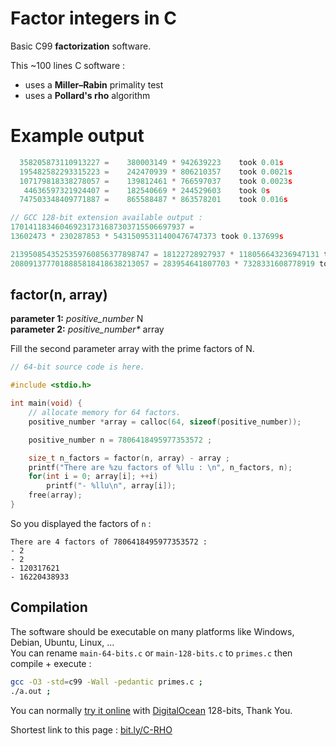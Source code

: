 
# Factor integers in C
Basic C99 **factorization** software.

This ~100 lines C software :
* uses a **Miller–Rabin** primality test
* uses a **Pollard's rho** algorithm

# Example output

```c
  358205873110913227 =    380003149 * 942639223    took 0.01s
  195482582293315223 =    242470939 * 806210357    took 0.0021s
  107179818338278057 =    139812461 * 766597037    took 0.0023s
   44636597321924407 =    182540669 * 244529603    took 0s
  747503348409771887 =    865588487 * 863578201    took 0.016s

// GCC 128-bit extension available output :
170141183460469231731687303715506697937 =
13602473 * 230287853 * 54315095311400476747373 took 0.137699s

2139508543525359760856377898747 = 18122728927937 * 118056643236947131 took 17.2946s
2080913777018885818418638213057 = 283954641807703 * 7328331608778919 took 40.8842s
```

factor(n, array)
------------

**parameter 1:** *positive_number* N\
**parameter 2:** *positive_number\** array

Fill the second parameter array with the prime factors of N.

```c
// 64-bit source code is here.

#include <stdio.h>

int main(void) {
    // allocate memory for 64 factors.
    positive_number *array = calloc(64, sizeof(positive_number));

    positive_number n = 7806418495977353572 ;

    size_t n_factors = factor(n, array) - array ;
    printf("There are %zu factors of %llu : \n", n_factors, n);
    for(int i = 0; array[i]; ++i)
        printf("- %llu\n", array[i]);
    free(array);
}
```
So you displayed the factors of `n` :
```
There are 4 factors of 7806418495977353572 : 
- 2
- 2
- 120317621
- 16220438933
```
Compilation
--
The software should be executable on many platforms like Windows, Debian, Ubuntu, Linux, ...\
You can rename `main-64-bits.c` or `main-128-bits.c` to `primes.c` then compile + execute :
```sh
gcc -O3 -std=c99 -Wall -pedantic primes.c ;
./a.out ;
```
You can normally [try it online](https://tio.run/##rVlbc6M6En7Pr9DJVmZMbCdICBDLJFP7A/Zla9@yUy6McUyNDSnAkzOX/PbZlsD050tqz8O6ZmxF6m715etuIfL5c57//v23ssq3@1UhPrXdalsu7zaPVzjXlNWznbvqvr8Uq2ItFot9WXVSmUUnXuq27MpvxaLa75ZFk15dtV3Wlfnpgtjtt135si1zWq2rxa5e7bf15JQqm50xLmcir6u2O5dYrzzx80rQ53SpKVrxIPyZ6HYvqaNY142YLMXNg2VLRUb/xAchxWexFI9uUswd22f3Pe@n/m5l2L@nD0Tn/srEI9HLmZiQbNpk6TH/krjtLHIvLS9Ner0eTdHtm8rJvHGqXL2NLiOnirJdvDTlrjjzTDVz61/fMznrDbbemonVTBQzsZ6J59RxbYi5379ci8mkEg9kgme/aUxu8LyDYm5JMW0lPgkdRUmiiP7@XqwzioSLR/HnS@Pc2u6y7VY4rVvyyqZsxbasCjKFhO7qb9lyW3h3TiJ4YDLsTF8Tt0vkiVuhlZgK/0/lm38oYxT59pFUuhGBLz58GLRJxK9fdngjYjtpB1KOo2Ac8WpyGKlxVSWjwCSSo8RgFBSM7Hqc0yO7HlfDcS4ct4lGjigetwl9zfvEI0U88scjvxnnzDiXsDk@W@uzuT5vJaUxvJf0E/YT0ysWGID7YJbZNA9Dpg15RxWFEcdFRrxNxAJjiA0LNCwwgSHTguUJR03rULGNihGgIMhso1IAAiZgGxWHWYUwZBujRIKNim1UEUvhwKqYN2cblQEIjsPAH2mD3pIemXECOwYcvIDBHQBkOXiBhuGoXcBgDRitAYCUgi4VbMkhCzhkAdsQMEADjpNmhGoGn@Y81IqNlCaMIQN1AOnG@caB0pCFbJoOeXdOP81B0mAlgUFDMmo2TRsWw2jUyUgQcsaFbFqoJA@ZQLOViiqoz44NoYCw5iGrGzKmQsZUyJgKWdMwgRrEGRJEUvlsZcRBiRhuEYMqkjDLtYzjEWkYMptmx2oVabAyYrxFUB2xPDIBmxYxviIOQuzDkK0MKSkjLKzjPjFnf8xIihlJMRsRc8rHHI@YNY0j2DKJQ0iSGEo4ByXmdDAMFMN1yigYcsFnpQ30qNgPEih3ho0w7GPDmht2t2FQGfax4ZJkoN0YjqVRFEy2MmHMJGxEwu5OuMImXIgSxkzCmE9Y6QTyMtHKQF4mDPyENU9Y3YTRkWB/hIbnQ8fzJcxjBfIjhRiiroodFgRAS/ShJ/rQFP0Ix8AbAb3BXp346rhbgwBogz5YiH3/qL3DoUcqoFFAE4LlAVVCSFhaBCbQXnIoJHZsaWBDUFbBGUXhoUOC5ToJY8gjCZ1bQr8mQ0AYHFAUhECFMI6BBk4aQ@/tN6cqhAcIWgRCCIECtwdgVQAhgPZNZymWEyigVzG2PBXg5gGAJoATE/RfGYDbgwTOZhB/DR7UcMDTUEqUHwbagNuhzUqNhz4NAgDhGjCiwe0aMKINjgPovIRRPClCw5Xa4IkTNknw@AnnT7A2BIyEGuY1WK4Jr4j2ECwJwZIQQgDdl8ZAY4AXMAJtVkZwJlehMUen8gjiBl1YQu@VEQAognhGkAVRCGM8eOOBJzZhiBUugmoUgasjtATcHoOyMSgVQwigycoYjj6BHyof3R4DsGIIQQwhiCGHY3A1dFgaw1MEuN3AEToI6LiPRQZ6rTQAGgNKGUhHA1gwgAUDqQl9lcZwAgvpKIN5bkDjBDSG5koPQfDoE@ATEcxD5UsgNZOYU41O8hGecmkRmAw@VIHgo4ctfqzxudpRaZcw5occHyocZVqErZwWQRg8dfkhCI5wDDTw@OTD85NvYHODj4Z@aHzcHCyRoD08DitokQoeiBU8ESsJz4hSAy8Z4f2/Pkf3VQ8ip/@VmNsbp4294knFHzRvb05Se3XV30VNpxvkS8XX@Tw93BSN0889/zO5qC1/FPX69JKJRE4m@SZrbr0Pmff0PJ1@IZYmq1YT0ste/9hxvRM9Od/prOp@hxWRF/RfiqnIyDP5TKyt/qldunkQa88FaW3HKy8ddLaf1025LSzVo3A@XtsBrI/irTyZ0s@nB7F0v58ezintgvNNKizT5cvHlbsoqzyr5AdyplXtfepioPZgL3tDthou0/K66spqX5xoUpLATSrK@dzKX4k/KKR/RamzXSzjeE3n96tveKco3V3i6b3gOsu7ulm81s3XoplcvkmtDlCxsFh07i5xLu3d5YNQIr1432hvGYdI9wDprxx7YgtaF/Cq/5vw8fPInOk0s25bejxtP4SwDQkjJHyv943oyl1R7zuxKRqS/bopKjFxfJKiTmntCfJwVtUdEZCCr/Rdr0X3Wt8dSbV65tYaB5VZf1XK7n0bR/m7UcndtWp1CrPp1C6IW5umFJ9q5tBf9ajPCcIr8Zl@58JeBtsbYgp9j/6iz4Siz4pDJrwd8oCIfjmiBwb3EOa1C7O9ii23W0Gmi2cKSyWypsm@i9ey2/R3sUPkW@uSyt1ik2W0TkzLQvwomlp0RbMrq6wrVndnuLkd@C9dRJ/Rur3fvZme2UQdoNWKERF8v@wdhauXNp32nqxcvo8ExbYtBkZ3e3yMn7FqVvbieAg1TUxp4t5d1T/akpDRpsvUwTu7TAOBPkB2SS5Z2nhUp7u6zLGlqXfYciYGf8yHoKRn5Ltil798n/TLU9EOLDOSc/tecfYuyBkEPBDfdPQtfk7c14PMOfHcBmvl@P6BXK@N5@78hzgSjv5J6Cma@b@yZVkRetquvTuT8j9DeBTKnxf5s9Gbh8JV9f3naFLkWfWxs2jOM9Jr1YM/6@F/WbHeX2OoskOo0ovUBAhCyPna29Xlv3rPniPS9uxq6NngGjVzOOUMH5K/gt53e9DYF0dV4AAsKgVH7@/K@vj1Xda2RdO513fkvpem/lauyFNWLeoFVDfKosqpuHbZ14Jc17/to5q6Gjeyj8bzZdmJfdWWzxUxl1VXPNv2jy8C1029W/TsCztDHO3QbuyJQtzS2iFxkG94VXd0erG06bBiv2@F9AnfdpocNxcf/Y9nr9MOVXE0sastEKruXf0Ju8OLt17Brj7THxWlLBjbJLC1T9r/kp6Ztcvar66LpkeNtX9BJ1wbWg1LXWNLAZWAa/8aT3FOhH2VaH/vhUrdqP8eYHN6wnOljBQlrFkqzzYlv@/j1HmW6Wnlsp1xMmmf5vPll8GvtrOS4Okp7tunpT0MXvtSBZoekE1y/bRy91Jfjgkz1/vvaeFSix0inKXC9U6qg7v6WzGx5YtcQk7I6SBx257ulPU72WJNKSl978L5p4eAjfguK6vJt7oc3w8TLqhC1NTTC7tl3Xx3ikT60CTvLnauMflyxz2J9Ozd4pxeXRRha9/F1LhO/sJHJte26iOEqsWhr49VrHqn4Tj4ryfX/7bnJ1qhw8aPPR4Lblo6lvynup6xVKoE52lQwVPJxL2l7p8k3GZP5RcbzJKb@GHfOW3gpF8QeWAdJTdFMTnU4rer37//Cw) with [DigitalOcean](https://www.digitalocean.com/) 128-bits, Thank You.

Shortest link to this page : [bit.ly/C-RHO](http://bit.ly/C-RHO)


